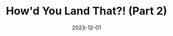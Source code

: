 ---
layout: default
title: "How'd You Land That?! (Part 2)"
authors: "Mark Paral"
publisher: "The Overview Newsletter"
date: 2023-12-01
image: "/assets/images/howd_you_land_2/land_2_cover.jpg"
type: "Articles"
link: "https://www.theoverview.org/p/howd-you-land-that-part-2"
--- 